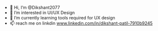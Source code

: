 - 👋 Hi, I’m @Dikshant2077
- 👀 I’m interested in UI/UX Design 
- 🌱 I’m currently learning tools required for UX design
- 📫 reach me on linkdin www.linkedin.com/in/dikshant-patil-7910b9245


<!---
Dikshant2077/Dikshant2077 is a ✨ special ✨ repository because its `README.md` (this file) appears on your GitHub profile.
You can click the Preview link to take a look at your changes.
--->
